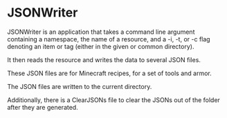 # JSONWriter

JSONWriter is an application that takes a command line argument containing a namespace, the name of a resource, and a -i, -t, or -c flag denoting an item or tag (either in the given or common directory).

It then reads the resource and writes the data to several JSON files.

These JSON files are for Minecraft recipes, for a set of tools and armor.

The JSON files are written to the current directory.

Additionally, there is a ClearJSONs file to clear the JSONs out of the folder after they are generated.
